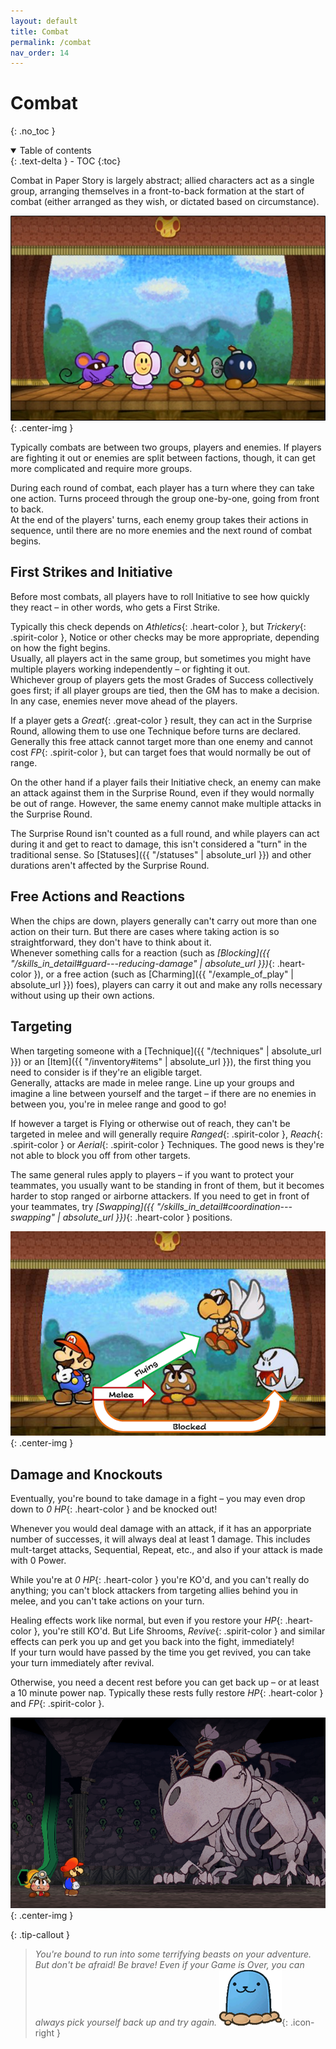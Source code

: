 ```yaml
---
layout: default
title: Combat
permalink: /combat
nav_order: 14
---
```


# Combat
{: .no_toc }

<details open markdown="block">
  <summary>
    Table of contents
  </summary>
  {: .text-delta }
- TOC
{:toc}
</details>

Combat in Paper Story is largely abstract; allied characters act as a single group, arranging themselves in a front-to-back formation at the start of combat (either arranged as they wish, or dictated based on circumstance).

![](assets/images/scenes/01.png)
{: .center-img }

Typically combats are between two groups, players and enemies. If players are fighting it out or enemies are split between factions, though, it can get more complicated and require more groups.

During each round of combat, each player has a turn where they can take one action. Turns proceed through the group one-by-one, going from front to back.  
At the end of the players' turns, each enemy group takes their actions in sequence, until there are no more enemies and the next round of combat begins.

## First Strikes and Initiative

Before most combats, all players have to roll Initiative to see how quickly they react – in other words, who gets a First Strike.

Typically this check depends on *Athletics*{: .heart-color }, but *Trickery*{: .spirit-color }, Notice or other checks may be more appropriate, depending on how the fight begins.  
Usually, all players act in the same group, but sometimes you might have multiple players working independently – or fighting it out.  
Whichever group of players gets the most Grades of Success collectively goes first; if all player groups are tied, then the GM has to make a decision. In any case, enemies never move ahead of the players.

If a player gets a *Great*{: .great-color } result, they can act in the Surprise Round, allowing them to use one Technique before turns are declared.  
Generally this free attack cannot target more than one enemy and cannot cost *FP*{: .spirit-color }, but can target foes that would normally be out of range.

On the other hand if a player fails their Initiative check, an enemy can make an attack against them in the Surprise Round, even if they would normally be out of range. However, the same enemy cannot make multiple attacks in the Surprise Round.

The Surprise Round isn't counted as a full round, and while players can act during it and get to react to damage, this isn't considered a "turn" in the traditional sense. So [Statuses]({{ "/statuses" | absolute_url }}) and other durations aren't affected by the Surprise Round.

## Free Actions and Reactions

When the chips are down, players generally can't carry out more than one action on their turn. But there are cases where taking action is so straightforward, they don't have to think about it.  
Whenever something calls for a reaction (such as *[Blocking]({{ "/skills_in_detail#guard---reducing-damage" | absolute_url }})*{: .heart-color }), or a free action (such as [Charming]({{ "/example_of_play" | absolute_url }}) foes), players can carry it out and make any rolls necessary without using up their own actions. 

## Targeting

When targeting someone with a [Technique]({{ "/techniques" | absolute_url }}) or an [Item]({{ "/inventory#items" | absolute_url }}), the first thing you need to consider is if they're an eligible target.  
Generally, attacks are made in melee range. Line up your groups and imagine a line between yourself and the target – if there are no enemies in between you, you're in melee range and good to go!

If however a target is Flying or otherwise out of reach, they can't be targeted in melee and will generally require *Ranged*{: .spirit-color }, *Reach*{: .spirit-color } or *Aerial*{: .spirit-color } Techniques. The good news is they're not able to block you off from other targets.

The same general rules apply to players – if you want to protect your teammates, you usually want to be standing in front of them, but it becomes harder to stop ranged or airborne attackers. If you need to get in front of your teammates, try *[Swapping]({{ "/skills_in_detail#coordination---swapping" | absolute_url }})*{: .heart-color } positions.

![](assets/images/scenes/02.png)
{: .center-img }

## Damage and Knockouts

Eventually, you're bound to take damage in a fight – you may even drop down to *0 HP*{: .heart-color } and be knocked out!

Whenever you would deal damage with an attack, if it has an apporpriate number of successes, it will always deal at least 1 damage.
This includes mult-target attacks, Sequential, Repeat, etc., and also if your attack is made with 0 Power.

While you're at *0 HP*{: .heart-color } you're KO'd, and you can't really do anything; you can't block attackers from targeting allies behind you in melee, and you can't take actions on your turn.

Healing effects work like normal, but even if you restore your *HP*{: .heart-color }, you're still KO'd. But Life Shrooms, *Revive*{: .spirit-color } and similar effects can perk you up and get you back into the fight, immediately!  
If your turn would have passed by the time you get revived, you can take your turn immediately after revival.

Otherwise, you need a decent rest before you can get back up – or at least a 10 minute power nap. Typically these rests fully restore *HP*{: .heart-color } and *FP*{: .spirit-color }.

![](assets/images/scenes/03.png)
{: .center-img }

{: .tip-callout }
> *You're bound to run into some terrifying beasts on your adventure. But don't be afraid! Be brave! Even if your Game is Over, you can always pick yourself back up and try again. ![](assets/images/icons/tipguy.png)*{: .icon-right }

